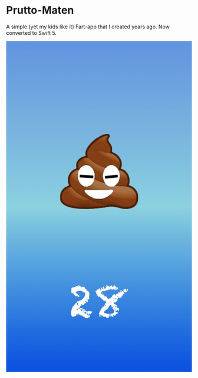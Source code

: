 # Prutto-Maten
A simple (yet my kids like it) Fart-app that I created years ago. Now converted to Swift 5.

![Alt text](https://github.com/LarsBergqvist/Prutto-Maten/blob/master/PM-screenshot.jpg?raw=true "Screenshot")

